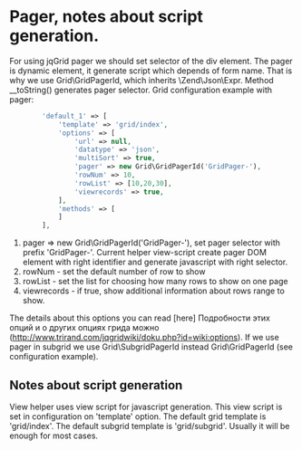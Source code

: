 Pager, notes about script generation.
====================================

For using jqGrid pager we should set selector of the div element.
The pager is dynamic element, it generate script which depends of form name.
That is why we use Grid\GridPagerId, which inherits \Zend\Json\Expr.
Method __toString() generates pager selector.
Grid configuration example with pager:
```php
        'default_1' => [
            'template' => 'grid/index',
            'options' => [
                'url' => null,
                'datatype' => 'json',
                'multiSort' => true,
                'pager' => new Grid\GridPagerId('GridPager-'),
                'rowNum' => 10,
                'rowList' => [10,20,30],
                'viewrecords' => true,
            ],
            'methods' => [
            ]
        ],
```

1. pager  => new Grid\GridPagerId('GridPager-'), set pager selector with prefix 'GridPager-'.
 Current helper view-script create pager DOM element with right identifier and generate javascript with right selector.
2. rowNum - set the default number of row to show
3. rowList - set the list for choosing how many rows to show on one page
4. viewrecords - if true, show additional information about rows range to show.

The details about this options you can read [here]
Подробности этих опций и о других опциях грида можно (http://www.trirand.com/jqgridwiki/doku.php?id=wiki:options).
If we use pager in subgrid we use Grid\SubgridPagerId instead Grid\GridPagerId (see configuration example).

Notes about script generation
-----------------------------
View helper uses view script for javascript generation. This view script is set in configuration on 'template' option.
The default grid template is 'grid/index'. The default subgrid template is 'grid/subgrid'.
Usually it will be enough for most cases.


